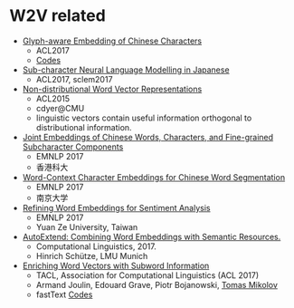 # W2V related
* [Glyph-aware Embedding of Chinese Characters](http://aclweb.org/anthology/D17-1027)
  - ACL2017
  - [Codes](https://github.com/HKUST-KnowComp/JWE)
* [Sub-character Neural Language Modelling in Japanese](http://www.aclweb.org/anthology/W17-4122)
  - ACL2017, sclem2017
* [Non-distributional Word Vector Representations](http://www.manaalfaruqui.com/papers/acl15-nondist.pdf)
  - ACL2015
  - cdyer@CMU
  - linguistic vectors contain useful information orthogonal to distributional information.
* [Joint Embeddings of Chinese Words, Characters, and Fine-grained Subcharacter Components](http://aclweb.org/anthology/D17-1027)
  - EMNLP 2017
  - 香港科大
* [Word-Context Character Embeddings for Chinese Word Segmentation](http://aclweb.org/anthology/D17-1080)
  - EMNLP 2017
  - 南京大学
* [Refining Word Embeddings for Sentiment Analysis](http://aclweb.org/anthology/D17-1057)
  - EMNLP 2017
  - Yuan Ze University, Taiwan
* [AutoExtend: Combining Word Embeddings with Semantic Resources.](http://www.mitpressjournals.org/doi/full/10.1162/COLI_a_00294)
  - Computational Linguistics, 2017.
  - Hinrich Schütze, LMU Munich
* [Enriching Word Vectors with Subword Information](https://research.fb.com/wp-content/uploads/2017/06/tacl.pdf?)
  - TACL, Association for Computational Linguistics (ACL 2017)
  - Armand Joulin, Edouard Grave, Piotr Bojanowski, [Tomas Mikolov](https://research.fb.com/people/mikolov-tomas/)
  - fastText [Codes](https://github.com/facebookresearch/fastText)
